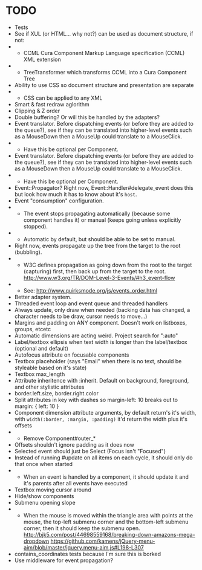 # TODO

* Tests
* See if XUL (or HTML... why not?) can be used as document structure, if not:
* * CCML Cura Component Markup Language specification (CCML) XML extension
* * TreeTransformer which transforms CCML into a Cura Component Tree
* Ability to use CSS so document structure and presentation are separate
* * CSS can be applied to any XML
* Smart & fast redraw aglorithm
* Clipping & Z order
* Double buffering? Or will this be handled by the adapters?
* Event translator. Before dispatching events (or before they are added to the queue?), see if they can be translated into higher-level events such as a MouseDown then a MouseUp could translate to a MouseClick.  
* * Have this be optional per Component.
* Event translator. Before dispatching events (or before they are added to the queue?), see if they can be translated into higher-level events such as a MouseDown then a MouseUp could translate to a MouseClick.  
* * Have this be optional per Component.
* Event::Propagator? Right now, Event::Handler#delegate_event does this but look how much it has to know about it's `host`.  
* Event "consumption" configuration.
* * The event stops propagating automatically (because some component handles it) or manual (keeps going unless explicitly stopped).
* * Automatic by default, but should be able to be set to manual.
* Right now, events propagate up the tree from the target to the root (bubbling).  
* * W3C defines propagation as going down from the root to the target (capturing) first, then back up from the target to the root. http://www.w3.org/TR/DOM-Level-3-Events/#h3_event-flow
* * See: http://www.quirksmode.org/js/events_order.html
* Better adapter system.
* Threaded event loop and event queue and threaded handlers
* Always update, only draw when needed (backing data has changed, a character needs to be draw, cursor needs to move...)
* Margins and padding on ANY component. Doesn't work on listboxes, groups, etcetc
* Automatic dimensions are acting weird. Project search for ":auto"
* Label/textbox ellipsis when text width is longer than the label/textbox (optional and default)
* Autofocus attribute on focusable components
* Textbox placeholder (says "Email" when there is no text, should be styleable based on it's state)
* Textbox max_length
* Attribute inheritence with :inherit. Default on background, foreground, and other stylistic attributes
* border.left.size, border.right.color
* Split attributes in key with dashes so margin-left: 10 breaks out to margin: { left: 10 }
* Component dimension attribute arguments, by default return's it's width, with `width(:border, :margin, :padding)` it'd return the width plus it's offsets
* * Remove Component#outer_*
* Offsets shouldn't ignore padding as it does now
* Selected event should just be Select (Focus isn't "Focused")
* Instead of running #update on all items on each cycle, it should only do that once when started
* * When an event is handled by a component, it should update it and it's parents after all events have executed
* Textbox moving cursor around
* Hide/show components
* Submenu opening slope
* * When the mouse is moved within the triangle area with points at the mouse, the top-left submenu corner and the bottom-left submenu corner, then it should keep the submenu open.
    http://bjk5.com/post/44698559168/breaking-down-amazons-mega-dropdown
    https://github.com/kamens/jQuery-menu-aim/blob/master/jquery.menu-aim.js#L198-L307
* contains_coordinates tests because I'm sure this is borked
* Use middleware for event propagation?
